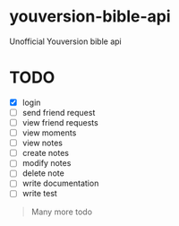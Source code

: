 # youversion-bible-api
Unofficial Youversion bible api

# TODO

* [x] login
* [ ] send friend request
* [ ] view friend requests
* [ ] view moments
* [ ] view notes
* [ ] create notes
* [ ] modify notes
* [ ] delete note
* [ ] write documentation
* [ ] write test

> Many more todo

